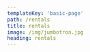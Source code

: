 ```yaml
---
templateKey: 'basic-page'
path: /rentals
title: rentals
image: /img/jumbotron.jpg
heading: rentals
---
```

